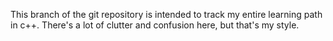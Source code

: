 This branch of the git repository 
is intended to track my entire 
learning path in c++. 
There's a lot of clutter and confusion here, but that's my style.

